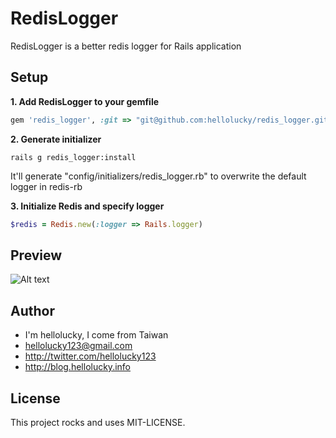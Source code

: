 # RedisLogger

RedisLogger is a better redis logger for Rails application

## Setup

**1. Add RedisLogger to your gemfile**

```ruby
gem 'redis_logger', :git => "git@github.com:hellolucky/redis_logger.git"
```

**2. Generate initializer**

    rails g redis_logger:install

It'll generate "config/initializers/redis_logger.rb" to overwrite the default logger in redis-rb

**3. Initialize Redis and specify logger**

```ruby
$redis = Redis.new(:logger => Rails.logger)
```

## Preview

![Alt text](http://blog.hellolucky.info/wp-content/uploads/2012/12/螢幕快照-2012-12-03-下午8.49.19.png)

## Author

* I'm hellolucky, I come from Taiwan
* hellolucky123@gmail.com
* http://twitter.com/hellolucky123
* http://blog.hellolucky.info


## License

This project rocks and uses MIT-LICENSE.